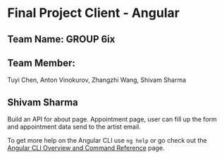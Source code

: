 # Final Project Client - Angular

## Team Name: GROUP 6ix

## Team Member:
Tuyi Chen, Anton Vinokurov, Zhangzhi Wang, Shivam Sharma
## Shivam Sharma
Build an API for about page. 
Appointment page, user can fill up the form and appointment data send to the artist email.


To get more help on the Angular CLI use `ng help` or go check out the [Angular CLI Overview and Command Reference](https://angular.io/cli) page.
